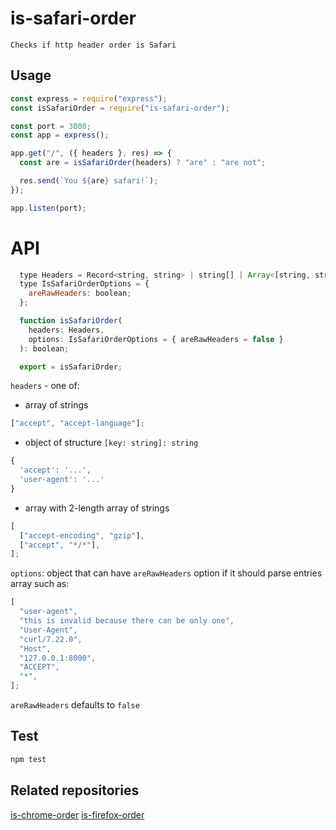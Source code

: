 # is-safari-order

```
Checks if http header order is Safari
```

## Usage

```javascript
const express = require("express");
const isSafariOrder = require("is-safari-order");

const port = 3000;
const app = express();

app.get("/", ({ headers }, res) => {
  const are = isSafariOrder(headers) ? "are" : "are not";

  res.send(`You ${are} safari!`);
});

app.listen(port);
```

# API

```javascript
  type Headers = Record<string, string> | string[] | Array<[string, string]>;
  type IsSafariOrderOptions = {
    areRawHeaders: boolean;
  };

  function isSafariOrder(
    headers: Headers,
    options: IsSafariOrderOptions = { areRawHeaders = false }
  ): boolean;

  export = isSafariOrder;
```

`headers` - one of:

- array of strings

```javascript
["accept", "accept-language"];
```

- object of structure `[key: string]: string`

```javascript
{
  'accept': '...',
  'user-agent': '...'
}
```

- array with 2-length array of strings

```javascript
[
  ["accept-encoding", "gzip"],
  ["accept", "*/*"],
];
```

`options`: object that can have `areRawHeaders` option if it should parse entries array such as:

```javascript
[
  "user-agent",
  "this is invalid because there can be only one",
  "User-Agent",
  "curl/7.22.0",
  "Host",
  "127.0.0.1:8000",
  "ACCEPT",
  "*",
];
```

`areRawHeaders` defaults to `false`

## Test

```bash
npm test
```

## Related repositories

[is-chrome-order](https://github.com/thepicture/is-chrome-order)
[is-firefox-order](https://github.com/thepicture/is-firefox-order)
